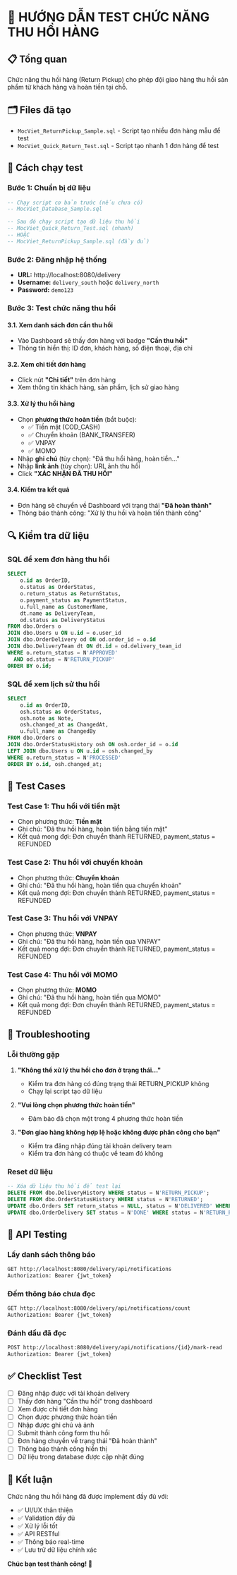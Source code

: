 # 🚚 HƯỚNG DẪN TEST CHỨC NĂNG THU HỒI HÀNG

## 📋 Tổng quan
Chức năng thu hồi hàng (Return Pickup) cho phép đội giao hàng thu hồi sản phẩm từ khách hàng và hoàn tiền tại chỗ.

## 🗂️ Files đã tạo
- `MocViet_ReturnPickup_Sample.sql` - Script tạo nhiều đơn hàng mẫu để test
- `MocViet_Quick_Return_Test.sql` - Script tạo nhanh 1 đơn hàng để test

## 🚀 Cách chạy test

### Bước 1: Chuẩn bị dữ liệu
```sql
-- Chạy script cơ bản trước (nếu chưa có)
-- MocViet_Database_Sample.sql

-- Sau đó chạy script tạo dữ liệu thu hồi
-- MocViet_Quick_Return_Test.sql (nhanh)
-- HOẶC
-- MocViet_ReturnPickup_Sample.sql (đầy đủ)
```

### Bước 2: Đăng nhập hệ thống
- **URL:** http://localhost:8080/delivery
- **Username:** `delivery_south` hoặc `delivery_north`
- **Password:** `demo123`

### Bước 3: Test chức năng thu hồi

#### 3.1. Xem danh sách đơn cần thu hồi
- Vào Dashboard sẽ thấy đơn hàng với badge **"Cần thu hồi"**
- Thông tin hiển thị: ID đơn, khách hàng, số điện thoại, địa chỉ

#### 3.2. Xem chi tiết đơn hàng
- Click nút **"Chi tiết"** trên đơn hàng
- Xem thông tin khách hàng, sản phẩm, lịch sử giao hàng

#### 3.3. Xử lý thu hồi hàng
- Chọn **phương thức hoàn tiền** (bắt buộc):
  - ✅ Tiền mặt (COD_CASH)
  - ✅ Chuyển khoản (BANK_TRANSFER)  
  - ✅ VNPAY
  - ✅ MOMO
- Nhập **ghi chú** (tùy chọn): "Đã thu hồi hàng, hoàn tiền..."
- Nhập **link ảnh** (tùy chọn): URL ảnh thu hồi
- Click **"XÁC NHẬN ĐÃ THU HỒI"**

#### 3.4. Kiểm tra kết quả
- Đơn hàng sẽ chuyển về Dashboard với trạng thái **"Đã hoàn thành"**
- Thông báo thành công: "Xử lý thu hồi và hoàn tiền thành công"

## 🔍 Kiểm tra dữ liệu

### SQL để xem đơn hàng thu hồi
```sql
SELECT 
    o.id as OrderID,
    o.status as OrderStatus,
    o.return_status as ReturnStatus,
    o.payment_status as PaymentStatus,
    u.full_name as CustomerName,
    dt.name as DeliveryTeam,
    od.status as DeliveryStatus
FROM dbo.Orders o
JOIN dbo.Users u ON u.id = o.user_id
JOIN dbo.OrderDelivery od ON od.order_id = o.id
JOIN dbo.DeliveryTeam dt ON dt.id = od.delivery_team_id
WHERE o.return_status = N'APPROVED' 
  AND od.status = N'RETURN_PICKUP'
ORDER BY o.id;
```

### SQL để xem lịch sử thu hồi
```sql
SELECT 
    o.id as OrderID,
    osh.status as OrderStatus,
    osh.note as Note,
    osh.changed_at as ChangedAt,
    u.full_name as ChangedBy
FROM dbo.Orders o
JOIN dbo.OrderStatusHistory osh ON osh.order_id = o.id
LEFT JOIN dbo.Users u ON u.id = osh.changed_by
WHERE o.return_status = N'PROCESSED'
ORDER BY o.id, osh.changed_at;
```

## 🎯 Test Cases

### Test Case 1: Thu hồi với tiền mặt
- Chọn phương thức: **Tiền mặt**
- Ghi chú: "Đã thu hồi hàng, hoàn tiền bằng tiền mặt"
- Kết quả mong đợi: Đơn chuyển thành RETURNED, payment_status = REFUNDED

### Test Case 2: Thu hồi với chuyển khoản
- Chọn phương thức: **Chuyển khoản**
- Ghi chú: "Đã thu hồi hàng, hoàn tiền qua chuyển khoản"
- Kết quả mong đợi: Đơn chuyển thành RETURNED, payment_status = REFUNDED

### Test Case 3: Thu hồi với VNPAY
- Chọn phương thức: **VNPAY**
- Ghi chú: "Đã thu hồi hàng, hoàn tiền qua VNPAY"
- Kết quả mong đợi: Đơn chuyển thành RETURNED, payment_status = REFUNDED

### Test Case 4: Thu hồi với MOMO
- Chọn phương thức: **MOMO**
- Ghi chú: "Đã thu hồi hàng, hoàn tiền qua MOMO"
- Kết quả mong đợi: Đơn chuyển thành RETURNED, payment_status = REFUNDED

## 🐛 Troubleshooting

### Lỗi thường gặp
1. **"Không thể xử lý thu hồi cho đơn ở trạng thái..."**
   - Kiểm tra đơn hàng có đúng trạng thái RETURN_PICKUP không
   - Chạy lại script tạo dữ liệu

2. **"Vui lòng chọn phương thức hoàn tiền"**
   - Đảm bảo đã chọn một trong 4 phương thức hoàn tiền

3. **"Đơn giao hàng không hợp lệ hoặc không được phân công cho bạn"**
   - Kiểm tra đăng nhập đúng tài khoản delivery team
   - Kiểm tra đơn hàng có thuộc về team đó không

### Reset dữ liệu
```sql
-- Xóa dữ liệu thu hồi để test lại
DELETE FROM dbo.DeliveryHistory WHERE status = N'RETURN_PICKUP';
DELETE FROM dbo.OrderStatusHistory WHERE status = N'RETURNED';
UPDATE dbo.Orders SET return_status = NULL, status = N'DELIVERED' WHERE return_status = N'PROCESSED';
UPDATE dbo.OrderDelivery SET status = N'DONE' WHERE status = N'RETURN_PICKUP';
```

## 📱 API Testing

### Lấy danh sách thông báo
```bash
GET http://localhost:8080/delivery/api/notifications
Authorization: Bearer {jwt_token}
```

### Đếm thông báo chưa đọc
```bash
GET http://localhost:8080/delivery/api/notifications/count
Authorization: Bearer {jwt_token}
```

### Đánh dấu đã đọc
```bash
POST http://localhost:8080/delivery/api/notifications/{id}/mark-read
Authorization: Bearer {jwt_token}
```

## ✅ Checklist Test

- [ ] Đăng nhập được với tài khoản delivery
- [ ] Thấy đơn hàng "Cần thu hồi" trong dashboard
- [ ] Xem được chi tiết đơn hàng
- [ ] Chọn được phương thức hoàn tiền
- [ ] Nhập được ghi chú và ảnh
- [ ] Submit thành công form thu hồi
- [ ] Đơn hàng chuyển về trạng thái "Đã hoàn thành"
- [ ] Thông báo thành công hiển thị
- [ ] Dữ liệu trong database được cập nhật đúng

## 🎉 Kết luận

Chức năng thu hồi hàng đã được implement đầy đủ với:
- ✅ UI/UX thân thiện
- ✅ Validation đầy đủ
- ✅ Xử lý lỗi tốt
- ✅ API RESTful
- ✅ Thông báo real-time
- ✅ Lưu trữ dữ liệu chính xác

**Chúc bạn test thành công! 🚀**
